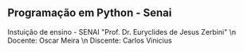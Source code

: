 ## Programação em Python - Senai

Instuição de ensino - SENAI "Prof. Dr. Euryclides de Jesus Zerbini"
\n Docente: Oscar Meira
\n Discente: Carlos Vinicius
